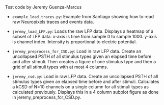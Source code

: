 Test code by Jeremy Guenza-Marcus

* `example_load_traces.py`: Example from Santiago showing how to read raw Neuropixels traces and events data.

* `jeremy_load_LFP.py`: Loads the raw LFP data. Displays a heatmap of a subset of LFP data. x-axis is time from sample 0 to sample 1000. y-axis is channel index. Intensity is proportional to electric potential.

* `jeremy_preprocess_for_CSD.py`: Load in raw LFP data. Create an uncollapsed PSTH of all stimulus types given an elapsed time before and after stimuli. Then creates a figure of one stimulus type and then a grid of all stimuli types with at most 4 columns.

* `jeremy_csd.py`: Load in raw LFP data. Create an uncollapsed PSTH of all stimulus types given an elapsed time before and after stimuli. Calculates a kCSD of N=10 channels on a single column for all stimuli types as calculated previously. Displays this in a 4 column subplot figure as done in jeremy_preprocess_for_CSD.py.




